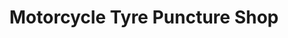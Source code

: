 ---
title: "Motorcycle Tyre Puncture Shop"
url: /tirur/motorcycle-tyre-puncture-shop/
shop: Motorrad
---